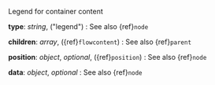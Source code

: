 Legend for container content

__type__: _string_, ("legend")
: See also {ref}`node`

__children__: _array_, ({ref}`flowcontent`)
: See also {ref}`parent`

__position__: _object_, _optional_, ({ref}`position`)
: See also {ref}`node`

__data__: _object_, _optional_
: See also {ref}`node`


